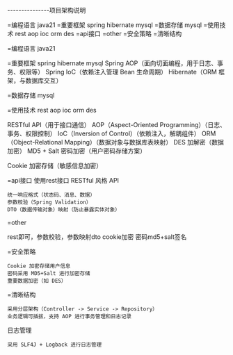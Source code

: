 
---------------项目架构说明

=编程语言 java21
=重要框架 spring hibernate mysql
=数据存储  mysql
=使用技术 rest aop ioc orm des
=api接口
=other
=安全策略
=清晰结构


=编程语言 java21

=重要框架 spring hibernate mysql
Spring AOP（面向切面编程，用于日志、事务、权限等）
Spring IoC（依赖注入管理 Bean 生命周期）
Hibernate（ORM 框架，与数据库交互）

=数据存储  mysql

=使用技术 rest aop ioc orm des

RESTful API（用于接口通信）
AOP（Aspect-Oriented Programming）（日志、事务、权限控制）
IoC（Inversion of Control）（依赖注入，解耦组件）
ORM（Object-Relational Mapping）（数据对象与数据库表映射）
DES 加解密（数据加密）
MD5 + Salt 密码加密（用户密码存储方案）
 
Cookie 加密存储（敏感信息加密）

=api接口
使用rest接口
RESTful 风格 API

    统一响应格式（状态码、消息、数据）
    参数校验（Spring Validation）
    DTO（数据传输对象）映射（防止暴露实体对象）

=other

rest即可，参数校验，参数映射dto
cookie加密 
密码md5+salt签名

=安全策略

    Cookie 加密存储用户信息
    密码采用 MD5+Salt 进行加密存储
    重要数据加密（如 DES）

=清晰结构

    采用分层架构（Controller -> Service -> Repository）
    业务逻辑可插拔，支持 AOP 进行事务管理和日志记录

日志管理

    采用 SLF4J + Logback 进行日志管理